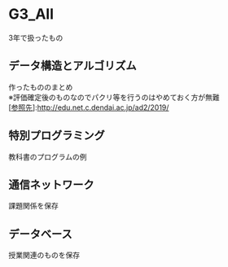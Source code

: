 # G3_All
3年で扱ったもの

## データ構造とアルゴリズム
作ったもののまとめ  
※評価確定後のものなのでパクリ等を行うのはやめておく方が無難  
[[参照先](http://edu.net.c.dendai.ac.jp/ad2/2019/)]:http://edu.net.c.dendai.ac.jp/ad2/2019/

## 特別プログラミング
教科書のプログラムの例

## 通信ネットワーク
課題関係を保存

## データベース
授業関連のものを保存
